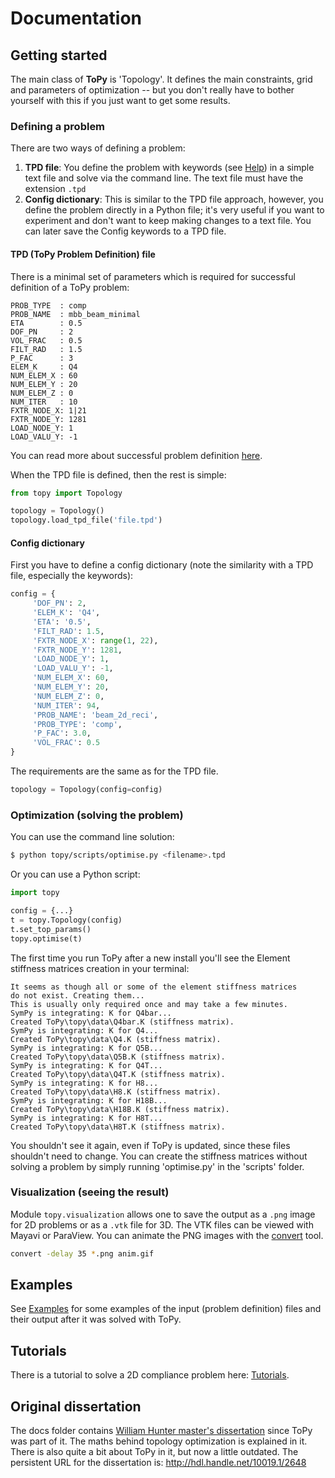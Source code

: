 # Documentation

## Getting started
The main class of **ToPy** is 'Topology'. It defines the main constraints,
grid and parameters of optimization -- but you don't really have to bother
yourself with this if you just want to get some results.

### Defining a problem
There are two ways of defining a problem:
1. **TPD file**: You define the problem with keywords
(see [Help](docs/Help.md)) in a simple text file and solve via the command line. The text file must have the extension `.tpd`
2. **Config dictionary**: This is similar to the TPD file approach, however,
you define the problem directly in a Python file; it's very useful if you want to
experiment and don't want to keep making changes to a text file.
You can later save the Config keywords to a TPD file.

#### TPD (**T**oPy **P**roblem **D**efinition) file
There is a minimal set of parameters which is required for successful definition of a ToPy problem:
```
PROB_TYPE  : comp
PROB_NAME  : mbb_beam_minimal
ETA        : 0.5
DOF_PN     : 2
VOL_FRAC   : 0.5
FILT_RAD   : 1.5
P_FAC      : 3
ELEM_K     : Q4
NUM_ELEM_X : 60
NUM_ELEM_Y : 20
NUM_ELEM_Z : 0
NUM_ITER   : 10
FXTR_NODE_X: 1|21
FXTR_NODE_Y: 1281
LOAD_NODE_Y: 1
LOAD_VALU_Y: -1
```
You can read more about successful problem definition [here](./templates/).

When the TPD file is defined, then the rest is simple:

```python
from topy import Topology

topology = Topology()
topology.load_tpd_file('file.tpd')
```

#### Config dictionary
First you have to define a config dictionary (note the similarity with a TPD
file, especially the keywords):

```Python
config = {
     'DOF_PN': 2,
     'ELEM_K': 'Q4',
     'ETA': '0.5',
     'FILT_RAD': 1.5,
     'FXTR_NODE_X': range(1, 22),
     'FXTR_NODE_Y': 1281,
     'LOAD_NODE_Y': 1,
     'LOAD_VALU_Y': -1,
     'NUM_ELEM_X': 60,
     'NUM_ELEM_Y': 20,
     'NUM_ELEM_Z': 0,
     'NUM_ITER': 94,
     'PROB_NAME': 'beam_2d_reci',
     'PROB_TYPE': 'comp',
     'P_FAC': 3.0,
     'VOL_FRAC': 0.5
}
```
The requirements are the same as for the TPD file.

```Python
topology = Topology(config=config)
```
### Optimization (solving the problem)

You can use the command line solution:

```bash
$ python topy/scripts/optimise.py <filename>.tpd
```

Or you can use a Python script:

```Python
import topy

config = {...}
t = topy.Topology(config)
t.set_top_params()
topy.optimise(t)
```

The first time you run ToPy after a new install you'll see the
Element stiffness matrices creation in your terminal:

	It seems as though all or some of the element stiffness matrices
	do not exist. Creating them...
	This is usually only required once and may take a few minutes.
	SymPy is integrating: K for Q4bar...
	Created ToPy\topy\data\Q4bar.K (stiffness matrix).
	SymPy is integrating: K for Q4...
	Created ToPy\topy\data\Q4.K (stiffness matrix).
	SymPy is integrating: K for Q5B...
	Created ToPy\topy\data\Q5B.K (stiffness matrix).
	SymPy is integrating: K for Q4T...
	Created ToPy\topy\data\Q4T.K (stiffness matrix).
	SymPy is integrating: K for H8...
	Created ToPy\topy\data\H8.K (stiffness matrix).
	SymPy is integrating: K for H18B...
	Created ToPy\topy\data\H18B.K (stiffness matrix).
	SymPy is integrating: K for H8T...
	Created ToPy\topy\data\H8T.K (stiffness matrix).

You shouldn't see it again, even if ToPy is updated, since these
files shouldn't need to change. You can create the stiffness matrices without
solving a problem by simply running 'optimise.py' in the 'scripts' folder.


### Visualization (seeing the result)
Module `topy.visualization` allows one to save the output as a `.png` image for 2D problems or as a `.vtk` file for 3D.
The VTK files can be viewed with Mayavi or ParaView.
You can animate the PNG images with
the [convert](https://www.imagemagick.org/script/convert.php) tool.

```bash
convert -delay 35 *.png anim.gif
```

## Examples
See [Examples](Examples-of-ToPy-results.md) for some examples of the input (problem definition) files and their output after it was solved with ToPy.

## Tutorials
There is a tutorial to solve a 2D compliance problem here: [Tutorials](Tutorials.md).

## Original dissertation
The docs folder contains [William Hunter master's dissertation](thesis.pdf) since
ToPy was part of it. The maths behind topology optimization is explained in it.
There is also quite a bit about ToPy in it, but now a little outdated.
The persistent URL for the dissertation is: http://hdl.handle.net/10019.1/2648







